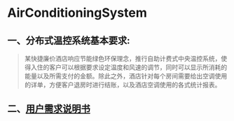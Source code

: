 # AirConditioningSystem

## 一、分布式温控系统基本要求:

> 某快捷廉价酒店响应节能绿色环保理念，推行自助计费式中央温控系统，使得入住的客户可以根据要求设定温度和风速的调节，同时可以显示所消耗的能量以及所需支付的金额。除此之外，酒店针对每个房间需要给出空调使用的详单，方便客户退房时进行结账，以及酒店空调使用的各式统计报表。

## 二、[用户需求说明书](./doc/用户需求说明书.md)








